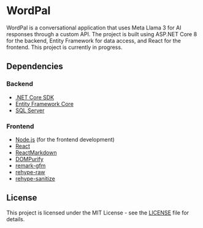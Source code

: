 # WordPal

WordPal is a conversational application that uses Meta Llama 3 for AI responses through a custom API. The project is built using ASP.NET Core 8 for the backend, Entity Framework for data access, and React for the frontend. This project is currently in progress.

## Dependencies

### Backend

- [.NET Core SDK](https://dotnet.microsoft.com/download)
- [Entity Framework Core](https://docs.microsoft.com/en-us/ef/core/)
- [SQL Server](https://www.microsoft.com/en-us/sql-server/sql-server-downloads)

### Frontend

- [Node.js](https://nodejs.org/) (for the frontend development)
- [React](https://reactjs.org/)
- [ReactMarkdown](https://github.com/remarkjs/react-markdown)
- [DOMPurify](https://github.com/cure53/DOMPurify)
- [remark-gfm](https://github.com/remarkjs/remark-gfm)
- [rehype-raw](https://github.com/rehypejs/rehype-raw)
- [rehype-sanitize](https://github.com/rehypejs/rehype-sanitize)

## License

This project is licensed under the MIT License - see the [LICENSE](LICENSE) file for details.
